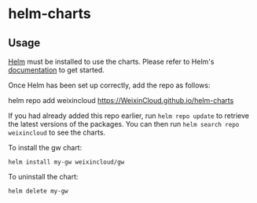 # helm-charts
## Usage

[Helm](https://helm.sh) must be installed to use the charts.  Please refer to
Helm's [documentation](https://helm.sh/docs) to get started.

Once Helm has been set up correctly, add the repo as follows:

  helm repo add weixincloud https://WeixinCloud.github.io/helm-charts

If you had already added this repo earlier, run `helm repo update` to retrieve
the latest versions of the packages.  You can then run `helm search repo
weixincloud` to see the charts.

To install the gw chart:

    helm install my-gw weixincloud/gw

To uninstall the chart:

    helm delete my-gw